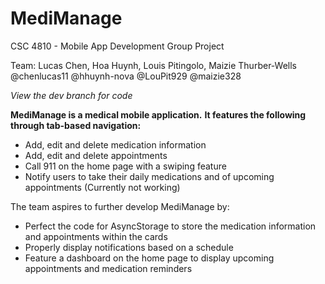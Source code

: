 # MediManage  
CSC 4810 - Mobile App Development Group Project  

Team: Lucas Chen, Hoa Huynh, Louis Pitingolo, Maizie Thurber-Wells  
@chenlucas11  @hhuynh-nova @LouPit929 @maizie328  

_View the dev branch for code_

**MediManage is a medical mobile application.**
**It features the following through tab-based navigation:**
- Add, edit and delete medication information
- Add, edit and delete appointments
- Call 911 on the home page with a swiping feature
- Notify users to take their daily medications and of upcoming appointments (Currently not working)

The team aspires to further develop MediManage by:
- Perfect the code for AsyncStorage to store the medication information and appointments within the cards
- Properly display notifications based on a schedule
- Feature a dashboard on the home page to display upcoming appointments and medication reminders
